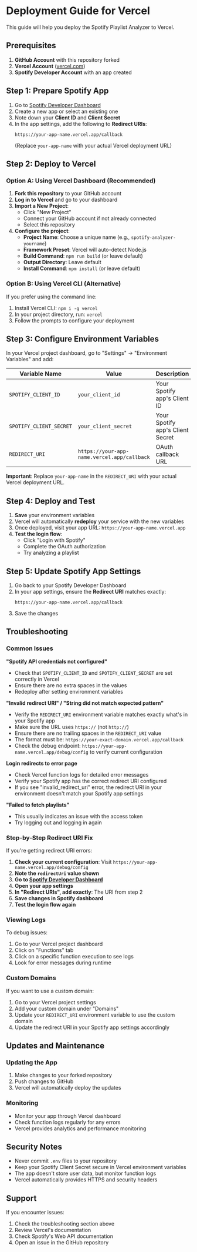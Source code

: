 # Deployment Guide for Vercel

This guide will help you deploy the Spotify Playlist Analyzer to Vercel.

## Prerequisites

1. **GitHub Account** with this repository forked
2. **Vercel Account** ([vercel.com](https://vercel.com))
3. **Spotify Developer Account** with an app created

## Step 1: Prepare Spotify App

1. Go to [Spotify Developer Dashboard](https://developer.spotify.com/dashboard)
2. Create a new app or select an existing one
3. Note down your **Client ID** and **Client Secret**
4. In the app settings, add the following to **Redirect URIs**:
   ```
   https://your-app-name.vercel.app/callback
   ```
   (Replace `your-app-name` with your actual Vercel deployment URL)

## Step 2: Deploy to Vercel

### Option A: Using Vercel Dashboard (Recommended)

1. **Fork this repository** to your GitHub account
2. **Log in to Vercel** and go to your dashboard
3. **Import a New Project**:
   - Click "New Project"
   - Connect your GitHub account if not already connected
   - Select this repository
4. **Configure the project**:
   - **Project Name**: Choose a unique name (e.g., `spotify-analyzer-yourname`)
   - **Framework Preset**: Vercel will auto-detect Node.js
   - **Build Command**: `npm run build` (or leave default)
   - **Output Directory**: Leave default
   - **Install Command**: `npm install` (or leave default)

### Option B: Using Vercel CLI (Alternative)

If you prefer using the command line:

1. Install Vercel CLI: `npm i -g vercel`
2. In your project directory, run: `vercel`
3. Follow the prompts to configure your deployment

## Step 3: Configure Environment Variables

In your Vercel project dashboard, go to "Settings" → "Environment Variables" and add:

| Variable Name | Value | Description |
|--------------|-------|-------------|
| `SPOTIFY_CLIENT_ID` | `your_client_id` | Your Spotify app's Client ID |
| `SPOTIFY_CLIENT_SECRET` | `your_client_secret` | Your Spotify app's Client Secret |
| `REDIRECT_URI` | `https://your-app-name.vercel.app/callback` | OAuth callback URL |

**Important**: Replace `your-app-name` in the `REDIRECT_URI` with your actual Vercel deployment URL.

## Step 4: Deploy and Test

1. **Save** your environment variables
2. Vercel will automatically **redeploy** your service with the new variables
3. Once deployed, visit your app URL: `https://your-app-name.vercel.app`
4. **Test the login flow**:
   - Click "Login with Spotify"
   - Complete the OAuth authorization
   - Try analyzing a playlist

## Step 5: Update Spotify App Settings

1. Go back to your Spotify Developer Dashboard
2. In your app settings, ensure the **Redirect URI** matches exactly:
   ```
   https://your-app-name.vercel.app/callback
   ```
3. Save the changes

## Troubleshooting

### Common Issues

**"Spotify API credentials not configured"**
- Check that `SPOTIFY_CLIENT_ID` and `SPOTIFY_CLIENT_SECRET` are set correctly in Vercel
- Ensure there are no extra spaces in the values
- Redeploy after setting environment variables

**"Invalid redirect URI" / "String did not match expected pattern"**
- Verify the `REDIRECT_URI` environment variable matches exactly what's in your Spotify app
- Make sure the URL uses `https://` (not `http://`)
- Ensure there are no trailing spaces in the `REDIRECT_URI` value
- The format must be: `https://your-exact-domain.vercel.app/callback`
- Check the debug endpoint: `https://your-app-name.vercel.app/debug/config` to verify current configuration

**Login redirects to error page**
- Check Vercel function logs for detailed error messages
- Verify your Spotify app has the correct redirect URI configured  
- If you see "invalid_redirect_uri" error, the redirect URI in your environment doesn't match your Spotify app settings

**"Failed to fetch playlists"**
- This usually indicates an issue with the access token
- Try logging out and logging in again

### Step-by-Step Redirect URI Fix

If you're getting redirect URI errors:

1. **Check your current configuration**: Visit `https://your-app-name.vercel.app/debug/config`
2. **Note the `redirectUri` value shown**
3. **Go to [Spotify Developer Dashboard](https://developer.spotify.com/dashboard)**
4. **Open your app settings**
5. **In "Redirect URIs", add exactly**: The URI from step 2
6. **Save changes in Spotify dashboard**
7. **Test the login flow again**

### Viewing Logs

To debug issues:
1. Go to your Vercel project dashboard
2. Click on "Functions" tab
3. Click on a specific function execution to see logs
4. Look for error messages during runtime

### Custom Domains

If you want to use a custom domain:
1. Go to your Vercel project settings
2. Add your custom domain under "Domains"
3. Update your `REDIRECT_URI` environment variable to use the custom domain
4. Update the redirect URI in your Spotify app settings accordingly

## Updates and Maintenance

### Updating the App

1. Make changes to your forked repository
2. Push changes to GitHub
3. Vercel will automatically deploy the updates

### Monitoring

- Monitor your app through Vercel dashboard
- Check function logs regularly for any errors
- Vercel provides analytics and performance monitoring

## Security Notes

- Never commit `.env` files to your repository
- Keep your Spotify Client Secret secure in Vercel environment variables
- The app doesn't store user data, but monitor function logs
- Vercel automatically provides HTTPS and security headers

## Support

If you encounter issues:
1. Check the troubleshooting section above
2. Review Vercel's documentation
3. Check Spotify's Web API documentation
4. Open an issue in the GitHub repository